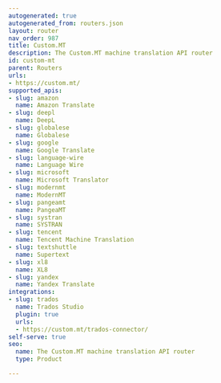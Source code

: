 ```yaml
---
autogenerated: true
autogenerated_from: routers.json
layout: router
nav_order: 987
title: Custom.MT
description: The Custom.MT machine translation API router
id: custom-mt
parent: Routers
urls:
- https://custom.mt/
supported_apis:
- slug: amazon
  name: Amazon Translate
- slug: deepl
  name: DeepL
- slug: globalese
  name: Globalese
- slug: google
  name: Google Translate
- slug: language-wire
  name: Language Wire
- slug: microsoft
  name: Microsoft Translator
- slug: modernmt
  name: ModernMT
- slug: pangeamt
  name: PangeaMT
- slug: systran
  name: SYSTRAN
- slug: tencent
  name: Tencent Machine Translation
- slug: textshuttle
  name: Supertext
- slug: xl8
  name: XL8
- slug: yandex
  name: Yandex Translate
integrations:
- slug: trados
  name: Trados Studio
  plugin: true
  urls:
  - https://custom.mt/trados-connector/
self-serve: true
seo:
  name: The Custom.MT machine translation API router
  type: Product

---
```


